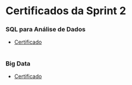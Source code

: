 #
# Certificados da Sprint 2

### SQL para Análise de Dados

- [Certificado](https://github.com/catarwnalud/pbCompass/blob/fff59a4869c0f3d6a1c2a6f926d72781bcb433ff/sprint_2/certifcados/sql.jpg)

# 

### Big Data

- [Certificado](#)

#
